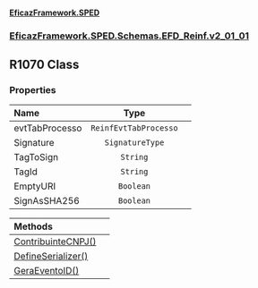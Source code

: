 #### [EficazFramework.SPED](EficazFrameworkSPED.md 'EficazFramework SPED')
### [EficazFramework.SPED.Schemas.EFD_Reinf.v2_01_01](EficazFramework.SPED.Schemas.EFD_Reinf.v2_01_01.md 'EficazFramework.SPED.Schemas.EFD_Reinf.v2_01_01')

## R1070 Class
### Properties

| Name | Type | |
| :--- | :---: | :--- |
| evtTabProcesso | `ReinfEvtTabProcesso` |  |
| Signature | `SignatureType` |  |
| TagToSign | `String` |  |
| TagId | `String` |  |
| EmptyURI | `Boolean` |  |
| SignAsSHA256 | `Boolean` |  |

| Methods | |
| :--- | :--- |
| [ContribuinteCNPJ()](EficazFramework.SPED.Schemas.EFD_Reinf.v2_01_01/R1070/ContribuinteCNPJ().md 'EficazFramework.SPED.Schemas.EFD_Reinf.v2_01_01.R1070.ContribuinteCNPJ()') | |
| [DefineSerializer()](EficazFramework.SPED.Schemas.EFD_Reinf.v2_01_01/R1070/DefineSerializer().md 'EficazFramework.SPED.Schemas.EFD_Reinf.v2_01_01.R1070.DefineSerializer()') | |
| [GeraEventoID()](EficazFramework.SPED.Schemas.EFD_Reinf.v2_01_01/R1070/GeraEventoID().md 'EficazFramework.SPED.Schemas.EFD_Reinf.v2_01_01.R1070.GeraEventoID()') | |
